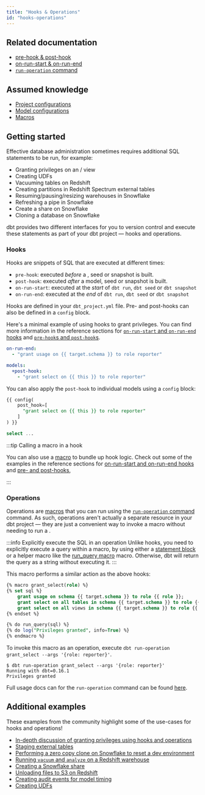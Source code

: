 ```yaml
---
title: "Hooks & Operations"
id: "hooks-operations"
---
```


## Related documentation
* [pre-hook & post-hook](pre-hook-post-hook)
* [on-run-start & on-run-end](on-run-start-on-run-end)
* [`run-operation` command](run-operation)

## Assumed knowledge
* [Project configurations](reference/dbt_project.yml.md)
* [Model configurations](model-configs)
* [Macros](jinja-macros#macros)

## Getting started

Effective database administration sometimes requires additional SQL statements to be run, for example:
- Granting privileges on an <Term id="table" /> / view
- Creating UDFs
- Vacuuming tables on Redshift
- Creating partitions in Redshift Spectrum external tables
- Resuming/pausing/resizing warehouses in Snowflake
- Refreshing a pipe in Snowflake
- Create a share on Snowflake
- Cloning a database on Snowflake

dbt provides two different interfaces for you to version control and execute these statements as part of your dbt project — hooks and operations.

### Hooks
Hooks are snippets of SQL that are executed at different times:
  * `pre-hook`: executed _before_ a <Term id="model" />, seed or snapshot is built.
  * `post-hook`: executed _after_ a model, seed or snapshot is built.
  * `on-run-start`: executed at the _start_ of `dbt run`, `dbt seed` or `dbt snapshot`
  * `on-run-end`: executed at the _end_ of `dbt run`, `dbt seed` or `dbt snapshot`

Hooks are defined in your `dbt_project.yml` file. Pre- and post-hooks can also be defined in a `config` block.

Here's a minimal example of using hooks to grant privileges. You can find more information in the reference sections for [`on-run-start` and `on-run-end` hooks](on-run-start-on-run-end) and [`pre-hook`s and `post-hook`s](pre-hook-post-hook).

<File name='dbt_project.yml'>

```yml
on-run-end:
  - "grant usage on {{ target.schema }} to role reporter"

models:
  +post-hook:
    - "grant select on {{ this }} to role reporter"

```

</File>

You can also apply the `post-hook` to individual <Term id="model">models</Term> using a `config` block:

<File name='models/<model_name>.sql'>

```sql
{{ config(
    post_hook=[
      "grant select on {{ this }} to role reporter"
    ]
) }}

select ...

```

</File>

:::tip Calling a macro in a hook

You can also use a [macro](jinja-macros#macros) to bundle up hook logic. Check out some of the examples in the reference sections for [on-run-start and on-run-end hooks](on-run-start-on-run-end) and [pre- and post-hooks](pre-hook-post-hook),

:::

### Operations
Operations are [macros](jinja-macros#macros) that you can run using the [`run-operation` command](run-operation) command. As such, operations aren't actually a separate resource in your dbt project — they are just a convenient way to invoke a macro without needing to run a <Term id="model" />.

:::info Explicitly execute the SQL in an operation
Unlike hooks, you need to explicitly execute a query within a macro, by using either a [statement block](statement-blocks) or a helper macro like the [run_query macro](run_query) macro. Otherwise, dbt will return the query as a string without executing it.
:::

This macro performs a similar action as the above hooks:

<File name='macros/grant_select.sql'>

```sql
{% macro grant_select(role) %}
{% set sql %}
    grant usage on schema {{ target.schema }} to role {{ role }};
    grant select on all tables in schema {{ target.schema }} to role {{ role }};
    grant select on all views in schema {{ target.schema }} to role {{ role }};
{% endset %}

{% do run_query(sql) %}
{% do log("Privileges granted", info=True) %}
{% endmacro %}

```

</File>

To invoke this macro as an operation, execute `dbt run-operation grant_select --args '{role: reporter}'`.

```
$ dbt run-operation grant_select --args '{role: reporter}'
Running with dbt=0.16.1
Privileges granted

```

Full usage docs can for the `run-operation` command can be found [here](run-operation).


## Additional examples
These examples from the community highlight some of the use-cases for hooks and operations!

* [In-depth discussion of granting privileges using hooks and operations](https://discourse.getdbt.com/t/the-exact-grant-statements-we-use-in-a-dbt-project/430)
* [Staging external tables](https://github.com/dbt-labs/dbt-external-tables)
* [Performing a zero copy clone on Snowflake to reset a dev environment](https://discourse.getdbt.com/t/creating-a-dev-environment-quickly-on-snowflake/1151/2)
* [Running `vacuum` and `analyze` on a Redshift warehouse](https://github.com/dbt-labs/redshift/tree/0.2.3/#redshift_maintenance_operation-source)
* [Creating a Snowflake share](https://discourse.getdbt.com/t/how-drizly-is-improving-collaboration-with-external-partners-using-dbt-snowflake-shares/1110)
* [Unloading files to S3 on Redshift](https://github.com/dbt-labs/redshift/tree/0.2.3/#unload_table-source)
* [Creating audit events for model timing](https://github.com/dbt-labs/dbt-event-logging)
* [Creating UDFs](https://discourse.getdbt.com/t/using-dbt-to-manage-user-defined-functions/18)
